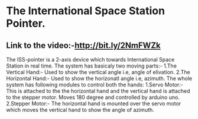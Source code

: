 # The International Space Station Pointer.
Link to the video:-http://bit.ly/2NmFWZk
---
The ISS-pointer is a 2-axis device which towards International Space Station in real time.
The system has basicaly two moving parts:-
  1.The Vertical Hand:- Used to show the vertical angle i.e, angle of elivation.
  2.The Horizontal Hand:- Used to show the horizonatl angle i.e, azimuth.
The whole system has following modules to control both the hands:
    1.Servo Motor:-
        This is attached to the the horizontal hand and the vertical hand is attached to the stepper motor. Moves 180 degree and controlled by arduino uno.
    2.Stepper Motor:-
        The horizontal hand is mounted over the servo motor which moves the vertical hand to show the angle of azimuth.

